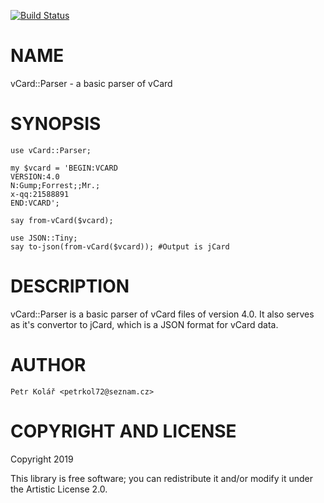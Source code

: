 [![Build Status](https://travis-ci.org/petrkol72/vCard-Parser.svg?branch=master)](https://travis-ci.org/petrkol72/vCard-Parser)

NAME
====

vCard::Parser - a basic parser of vCard

SYNOPSIS
========

```perl6
use vCard::Parser;

my $vcard = 'BEGIN:VCARD
VERSION:4.0
N:Gump;Forrest;;Mr.;
x-qq:21588891
END:VCARD';

say from-vCard($vcard);

use JSON::Tiny;
say to-json(from-vCard($vcard)); #Output is jCard
```

DESCRIPTION
===========

vCard::Parser is a basic parser of vCard files of version 4.0. It also serves as it's convertor to jCard, which is a JSON format for vCard data.

AUTHOR
======

    Petr Kolář <petrkol72@seznam.cz>

COPYRIGHT AND LICENSE
=====================

Copyright 2019 

This library is free software; you can redistribute it and/or modify it under the Artistic License 2.0.

